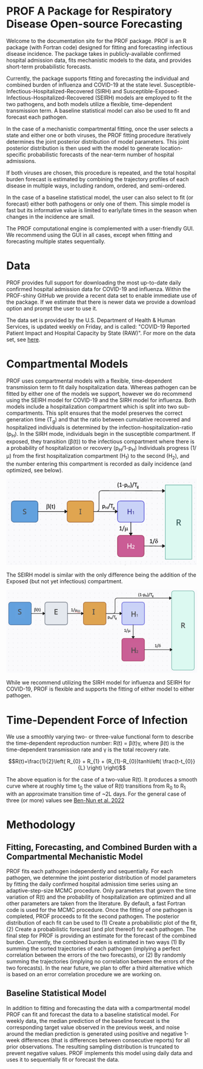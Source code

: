 # PROF A Package for Respiratory Disease Open-source Forecasting
Welcome to the documentation site for the PROF package. PROF is an R package (with Fortran code) designed for fitting and forecasting infectious disease incidence. The package takes in publicly-available confirmed hospital admission data, fits mechanistic models to the data, and provides short-term probabilistic forecasts.

Currently, the package supports fitting and forecasting the individual and combined burden of influenza and COVID-19 at the state level. Susceptible-Infectious-Hospitalized-Recovered (SIRH) and Susceptible-Exposed-Infectious-Hospitalized-Recovered (SEIRH) models are employed to fit the two pathogens, and both models utilize a flexible, time-dependent transmission term. A baseline statistical model can also be used to fit and forecast each pathogen.

In the  case of a mechanistic compartmental fitting, once the user selects a state and either one or both viruses, the PROF fitting procedure iteratively determines the joint posterior distribution of model parameters. This joint posterior distribution is then used with the model to generate location-specific probabilistic forecasts of the near-term number of hospital admissions.

If both viruses are chosen, this procedure is repeated, and the total hospital burden forecast is estimated by combining the trajectory profiles of each disease in multiple ways, including random, ordered, and semi-ordered.

In the case of a baseline statistical model, the user can also select to fit (or forecast) either both pathogens or only one of them.  This simple model is fast but its informative value is limited to early/late times in the season when changes in the incidence are small. 

The PROF computational engine is complemented with a user-friendly GUI. We recommend using the GUI in all cases, except when fitting and forecasting multiple states sequentially.

# Data
PROF provides full support for downloading the most up-to-date daily confirmed hospital admission data for COVID-19 and influenza.  Within the PROF-shiny GitHub we provide a recent data set to enable immediate use of the package. If we estimate that there is newer data we provide a download option and prompt the user to use it.

The data set is provided by the U.S. Department of Health & Human Services, is updated weekly on Friday, and is called: "COVID-19 Reported Patient Impact and Hospital Capacity by State (RAW)".   For more on the data set, see [here](https://healthdata.gov/dataset/COVID-19-Reported-Patient-Impact-and-Hospital-Capa/6xf2-c3ie).

# Compartmental Models

PROF uses compartmental models with a flexible, time-dependent transmission term to fit daily hospitalization data. Whereas pathogen can be fitted by either one of the models we support, however we do recommend using the SEIRH model for COVID-19 and the SIRH model for influenza.  Both models include a hospitalization compartment which is split into two sub-compartments. This split ensures that the model preserves the correct generation time (T<sub>g</sub>) and that the ratio between cumulative recovered and hospitalized individuals is determined by the infection-hospitalization-ratio (p<sub>H</sub>). In the SIRH mode, individuals begin in the susceptible compartment. If exposed, they transition (&beta;(t)) to the infectious compartment where there is a probability of hospitalization or recovery (p<sub>H</sub>/1-p<sub>H</sub>) Individuals progress (1/&mu;) from the first hospitalization compartment (H<sub>1</sub>) to the second (H<sub>2</sub>), and the number entering this compartment is recorded as daily incidence (and optimized, see below). 


![Influenza Model](img/model_influenza.png)


The SEIRH model is similar with the only difference being the addition of the Exposed (but not yet infectious) compartment.

![covid19 Model](img/model_covid19.png)

While we recommend utilizing the SIRH model for influenza and SEIRH for COVID-19, PROF is flexible and supports the fitting of either model to either pathogen. 

# Time-Dependent Force of Infection

We use a smoothly varying two- or three-value functional form to describe the time-dependent reproduction number: R(t) = &beta;(t)&gamma;, where &beta;(t) is the time-dependent transmission rate and &gamma; is the total recovery rate. 

$$R(t)=\frac{1}{2}\left( R_{0} + R_{1} + (R_{1}-R_{0})tanh\left( \frac{t-t_{0}}{L} \right) \right)$$


The above equation is for the case of a two-value R(t).  It produces a smooth curve where at roughly time t<sub>0</sub> the value of R(t) transitions from R<sub>0</sub> to R<sub>1</sub> 
with an approximate transition time of ~2L days. For the general case of three (or more) values see  [Ben-Nun et al. 2022](https://journals.plos.org/ploscompbiol/article?id=10.1371/journal.pcbi.1010375)

# Methodology 

## Fitting, Forecasting, and Combined Burden with a Compartmental Mechanistic Model

PROF fits each pathogen independently and sequentially.   For each pathogen, we determine the joint posterior distribution of model parameters by fitting the daily confirmed hospital admission time series using an adaptive-step-size MCMC procedure.  Only parameters that govern the time variation of R(t) and the probability of hospitalization are optimized and all other parameters are taken from the literature. By default, a fast Fortran code is used for the MCMC procedure. Once the fitting of one pathogen is completed, PROF proceeds to fit the second pathogen.  The posterior distribution of each fit can be used to (1) Create a probabilistic plot of the fit, (2) Create a probabilistic forecast (and plot thereof) for each pathogen.  The final step for PROF is providing an estimate for the forecast of the combined burden.  Currently, the combined burden is estimated in two ways (1) By summing the sorted trajectories of each pathogen (implying a perfect correlation between the errors of the two forecasts), or (2) By randomly summing the trajectories (implying no correlation between the errors of the two forecasts).  In the near future, we plan to offer a third alternative which is based on an error correlation procedure we are working on.

## Baseline Statistical Model

In addition to fitting and forecasting the data with a compartmental model PROF can fit and forecast the data to a baseline statistical model. For weekly data, the median prediction of the baseline forecast is the corresponding target value observed in the previous week, and noise around the median prediction is generated using positive and negative 1-week differences (that is differences between consecutive reports) for all prior observations.  The resulting sampling distribution is truncated to prevent negative values.  PROF implements this model using daily data and uses it to sequentially fit or forecast the data.  




